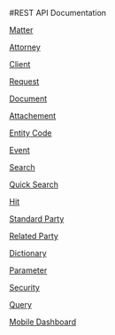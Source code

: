 ﻿

#REST API Documentation

[Matter](matter)

[Attorney](attorney)

[Client](client)

[Request](request)

[Document](document)

[Attachement](attachement)

[Entity Code](entitycode)

[Event](event)

[Search](search)

[Quick Search](quicksearch)

[Hit](hit)

[Standard Party](standardparty)

[Related Party](relatedparty)

[Dictionary](dictionary)

[Parameter](parameter)

[Security](security)

[Query](query)

[Mobile Dashboard](mobiledashboard)

